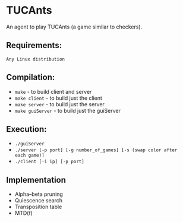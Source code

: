 # TUCAnts  
An agent to play TUCAnts (a game similar to checkers). 
## Requirements:
	Any Linux distribution
## Compilation: 

* `make`   - to build client and server
* `make client` - to build just the client
* `make server` - to build just the server
* `make guiServer` - to build just the guiServer
## Execution: 
* `./guiServer`
* `./server [-p port] [-g number_of_games] [-s (swap color after   each game)]`
* `./client [-i ip] [-p port]`
## Implementation 
 * Alpha–beta pruning
 * Quiescence search
 * Transposition table
 * MTD(f)
